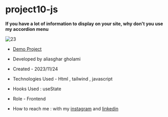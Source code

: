 # project10-js

**If you have a lot of information to display on your site, why don't you use my accordion menu**

![23](https://github.com/aliasghardev/project10-js/assets/144837096/952846a2-939a-4f38-b4f7-56d086c14957)


- [Demo Project](https://aliasghardev.github.io/Accordion-menu/)

- Developed by aliasghar gholami

- Created - 2023/11/24

- Technologies Used - Html , tailwind , javascript

- Hooks Used : useState 

- Role - Frontend

- How to reach me : with my [instagram](https://www.instagram.com/aliasghar.gholami_dev) and [linkedin](https://www.linkedin.com/in/aliasghar-gholami-a1229a290)
